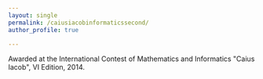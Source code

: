 ```yaml
---
layout: single
permalink: /caiusiacobinformaticssecond/
author_profile: true

---
```


Awarded at the International Contest of Mathematics and Informatics "Caius Iacob", VI Edition, 2014.










